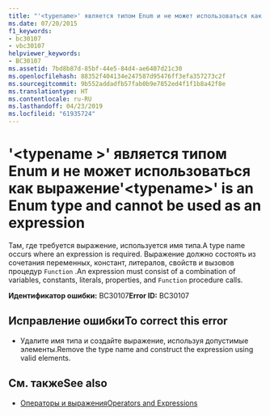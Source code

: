 ```yaml
---
title: "'<typename>' является типом Enum и не может использоваться как выражение"
ms.date: 07/20/2015
f1_keywords:
- bc30107
- vbc30107
helpviewer_keywords:
- BC30107
ms.assetid: 7bd8b87d-85bf-44e5-84d4-ae6407d21c30
ms.openlocfilehash: 88352f404134e247587d95476ff3efa357273c2f
ms.sourcegitcommit: 9b552addadfb57fab0b9e7852ed4f1f1b8a42f8e
ms.translationtype: HT
ms.contentlocale: ru-RU
ms.lasthandoff: 04/23/2019
ms.locfileid: "61935724"
---
```

# <a name="typename-is-an-enum-type-and-cannot-be-used-as-an-expression"></a><span data-ttu-id="84539-102">'\<typename >' является типом Enum и не может использоваться как выражение</span><span class="sxs-lookup"><span data-stu-id="84539-102">'\<typename>' is an Enum type and cannot be used as an expression</span></span>
<span data-ttu-id="84539-103">Там, где требуется выражение, используется имя типа.</span><span class="sxs-lookup"><span data-stu-id="84539-103">A type name occurs where an expression is required.</span></span> <span data-ttu-id="84539-104">Выражение должно состоять из сочетания переменных, констант, литералов, свойств и вызовов процедур `Function` .</span><span class="sxs-lookup"><span data-stu-id="84539-104">An expression must consist of a combination of variables, constants, literals, properties, and `Function` procedure calls.</span></span>  
  
 <span data-ttu-id="84539-105">**Идентификатор ошибки:** BC30107</span><span class="sxs-lookup"><span data-stu-id="84539-105">**Error ID:** BC30107</span></span>  
  
## <a name="to-correct-this-error"></a><span data-ttu-id="84539-106">Исправление ошибки</span><span class="sxs-lookup"><span data-stu-id="84539-106">To correct this error</span></span>  
  
- <span data-ttu-id="84539-107">Удалите имя типа и создайте выражение, используя допустимые элементы.</span><span class="sxs-lookup"><span data-stu-id="84539-107">Remove the type name and construct the expression using valid elements.</span></span>  
  
## <a name="see-also"></a><span data-ttu-id="84539-108">См. также</span><span class="sxs-lookup"><span data-stu-id="84539-108">See also</span></span>

- [<span data-ttu-id="84539-109">Операторы и выражения</span><span class="sxs-lookup"><span data-stu-id="84539-109">Operators and Expressions</span></span>](../../visual-basic/programming-guide/language-features/operators-and-expressions/index.md)
